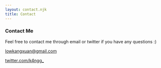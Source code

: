 ```yaml
---
layout: contact.njk
title: Contact
---
```

### Contact Me
Feel free to contact me through email or twitter if you have any questions :)

<div class="p-exclude">
    <p><a href="mailto: lowkangxuan@gmail.com">lowkangxuan@gmail.com</a></p>
    <p><a href="https://twitter.com/k4ngg_">twitter.com/k4ngg_</a></p>
</div>
